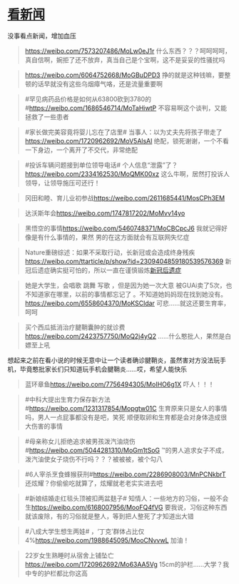# [看新闻](https://github.com/noteMay/blog/issues/25)

没事看点新闻，增加血压

> <https://weibo.com/7573207486/MoLw0eJ1r>
什么东西？？？呵呵呵呵，真自信啊，婉拒了还不放弃，真当自己是个宝啊，这不是妥妥的性骚扰吗

> <https://weibo.com/6064752668/MoGBuDPD3>
挣的就是这种钱嘛，要整顿的话早就没有这些乌烟瘴气咯，还是流量重要啊

> #罕见病药品价格是如何从63800砍到3780的#<https://weibo.com/1686546714/MoTaHiwtP>
不容易啊这个谈判，又能拯救了一些患者

> #家长做完美容竟将婴儿忘在了店里# 当事人：以为丈夫先将孩子带走了<https://weibo.com/1720962692/MoV5AlsAl>
绝配，锁死谢谢，一个不看一下身边，一个离开了不交代，非常绝配

> #投诉车辆问题接到单位领导电话# 个人信息“泄露”了？<https://weibo.com/2334162530/MoQMK00xz>
这么牛啊，居然打投诉人领导，让领导施压可还行！

> 冈田和睦、育儿业初参战<https://weibo.com/2611685441/MosCPh3EM>

> 达沃斯年会<https://weibo.com/1747817202/MoMvv14yo>

> 黑悟空的事情<https://weibo.com/5460748371/MoCBCpcJ6>
我就记得好像是有什么事情的，果然
男的在这方面就会有互联网失忆症

> Nature重磅综述：如果不采取行动，长新冠或会造成终身残疾<https://weibo.com/ttarticle/p/show?id=2309404859180539576369>
新冠后遗症确实挺可怕的，所以一直在谨慎锻炼[新冠后遗症](https://9852.ru/images/2022/12/25/20221224202027.jpg)

> 她是大学生，会唱歌 跳舞 写歌 ，但是因为她一次大意 被GUAi卖了5次，也不知道家在哪里，以前的事情都忘记了 。不知道她妈妈现在找到她没有。<https://weibo.com/6558604370/MoKSCldar>
可悲……就这还要生育率，呵呵

> 买个西瓜抵消治疗腱鞘囊肿的就诊费<https://weibo.com/2423757750/MoQ2j4yQ2>
……什么憨批人，果然是白嫖至上吼

想起来之前在看小说的时候无意中让一个读者确诊腱鞘炎，虽然害对方没法玩手机，毕竟憨批家长们只知道玩手机会腱鞘炎……哎，希望人能快乐

> 蓝环章鱼<https://weibo.com/7756494305/MoIHO6g1X>
吓人！！！

> #中科大提出生育力保存新方法#<https://weibo.com/1231317854/Mopgtw01C>
生育原来只是女人的事情吗，男人一点屁事都没有是吧，笑死
顺便取卵和生育都是会对身体造成很大伤害的事情

> #母亲称女儿拒绝追求被男孩泼汽油烧伤#<https://weibo.com/5044281310/MoGm1tSoG>
™的男人追求女子不成，泼汽油使女子烧伤不行吗？？？被被被，被个勾八

> #6人宰杀烹食蜂猴获刑#<https://weibo.com/2286908003/MnPCNkbrT>
还炫耀？你偷偷吃就算了，炫耀就老老实实进去吧

> #新娘结婚走红毯头顶被扣两盆麸子# 知情人：一些地方的习俗，一般不会生<https://weibo.com/6168007956/MooFQ4fVG>
要我说，习俗这种东西就该废除，有的习俗就是整人，等到把人整死了才知道出大错

> #八成大学生想生两娃# ，‘丁克’群体占比仅4%<https://weibo.com/1988645095/MooCNvvwL>
加油！

> 22岁女生熟睡时从宿舍上铺坠亡<https://weibo.com/1720962692/Mo63AA5Vg>
15cm的护栏……大学？我中专的护栏都比你这高